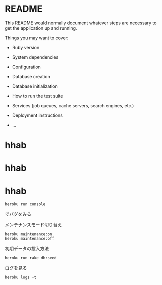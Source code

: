 # README

This README would normally document whatever steps are necessary to get the
application up and running.

Things you may want to cover:

* Ruby version

* System dependencies

* Configuration

* Database creation

* Database initialization

* How to run the test suite

* Services (job queues, cache servers, search engines, etc.)

* Deployment instructions

* ...
# hhab
# hhab
# hhab

```
heroku run console
```

でバグをみる

メンテナンスモード切り替え
```
heroku maintenance:on
heroku maintenance:off
```

初期データの投入方法
```
heroku run rake db:seed
```

ログを見る
```
heroku logs -t
```
